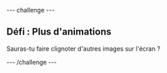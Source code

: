--- challenge ---
## Défi&nbsp;: Plus d'animations 

Sauras-tu faire clignoter d'autres images sur l'écran&nbsp;?


--- /challenge ---